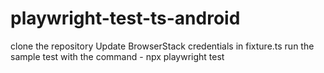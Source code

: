 # playwright-test-ts-android
clone the repository
Update BrowserStack credentials in fixture.ts
run the sample test with the command - npx playwright test
